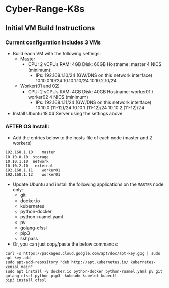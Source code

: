 # Cyber-Range-K8s

## Initial VM Build Instructions
### Current configuration includes 3 VMs
  - Build each VM with the following settings:
    - Master
      - CPU: 2 vCPUs
        RAM: 4GB
        Disk: 60GB
        Hostname: master
        4 NICS (minimum):
        - IPs:
          192.168.1.10/24 (GW/DNS on this network interface)
          10.10.0.10/24
          10.10.1.10/24
          10.10.2.10/24
    - Worker(01 and 02)
      - CPU: 2 vCPUs
        RAM: 4GB
        Disk: 40GB
        Hostname: worker01 / worker02
        4 NICS (minimum)
          - IPs:
            192.168.1.11/24 (GW/DNS on this network interface)
            10.10.0.(11-12)/24
            10.10.1.(11-12)/24
            10.10.2.(11-12)/24
  - Install Ubuntu 18.04 Server using the settings above
  

### AFTER OS Install:
  - Add the entries below to the hosts file of each node (master and 2 workers)
```
192.168.1.10	master
10.10.0.10	storage
10.10.1.10	network
10.10.2.10   external
192.168.1.11	worker01
192.168.1.12	worker01
```
  - Update Ubuntu and install the following applications on the `MASTER` node only:
    - git
    - docker.io
    - kubernetes
    - python-docker
    - python-ruamel.yaml
    - pv
    - golang-cfssl
    - pip3
    - sshpass
  - Or, you can just copy/paste the below commands:
```
curl -s https://packages.cloud.google.com/apt/doc/apt-key.gpg | sudo apt-key add
sudo apt-add-repository "deb http://apt.kubernetes.io/ kubernetes-xenial main"
sudo apt install -y docker.io python-docker python-ruamel.yaml pv git golang-cfssl python-pip3  kubeadm kubelet kubectl
pip3 install cfssl
```
  
